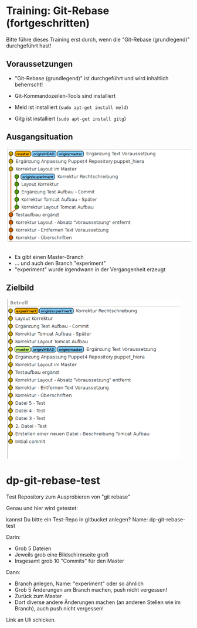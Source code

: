 Training: Git-Rebase (fortgeschritten)
======================================

Bitte führe dieses Training erst durch, wenn die
"Git-Rebase (grundlegend)" durchgeführt hast!

Voraussetzungen
---------------

* "Git-Rebase (grundlegend)" ist durchgeführt und wird
  inhaltlich beherrscht!

* Git-Kommandozeilen-Tools sind installiert

* Meld ist installiert (`sudo apt-get install meld`)

* Gitg ist installiert (`sudo apt-get install gitg`)

Ausgangsituation
----------------

![Ausgangssituation](images/start.png)

- Es gibt einen Master-Branch
- ... und auch den Branch "experiment"
- "experiment" wurde irgendwann in der Vergangenheit erzeugt

Zielbild
--------

![Zielsituation](images/final.png)

dp-git-rebase-test
===============

Test Repository zum Ausprobieren von "git rebase"

Genau und hier wird getestet:

kannst Du bitte ein Test-Repo in gitbucket anlegen? Name: dp-git-rebase-test    

Darin:   
- Grob 5 Dateien   
- Jeweils grob eine Bildschirmseite groß  
- Insgesamt grob 10 "Commits" für den Master  

Dann:   
- Branch anlegen, Name: "experiment" oder so ähnlich   
- Grob 5 Änderungen am Branch machen, push nicht vergessen!   
- Zurück zum Master   
- Dort diverse andere Änderungen machen (an anderen Stellen wie im Branch), auch push nicht vergessen!   

Link an Uli schicken.

